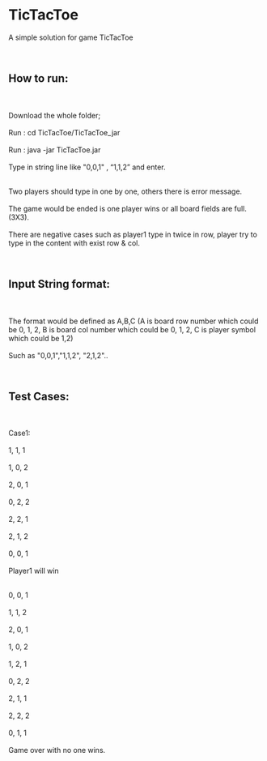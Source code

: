 # TicTacToe
A simple solution for game TicTacToe

<br><h2>How to run:</h2><br />
<br>Download the whole folder;<br />
<br>Run : cd TicTacToe/TicTacToe_jar<br />
<br>Run : java -jar TicTacToe.jar<br />
<br>Type in string line like "0,0,1" , “1,1,2” and enter.<br />

<br>Two players should type in one by one, others there is error message.<br />
<br>The game would be ended is one player wins or all board fields are full.(3X3).<br />
<br>There are negative cases such as player1 type in twice in row, player try to type in the content with exist row & col.<br />


<br><h2>Input String format:</h2><br />
<br>The format would be defined as A,B,C (A is board row number which could be 0, 1, 2, B is board col number which could be 0, 1, 2, C is player symbol which could be 1,2)<br />
<br>Such as "0,0,1","1,1,2", "2,1,2"..<br />



<br><h2>Test Cases:</h2><br />
<br>Case1:<br />
<br>1, 1, 1<br />
<br>1, 0, 2<br />
<br>2, 0, 1<br />
<br>0, 2, 2<br />
<br>2, 2, 1<br />
<br>2, 1, 2<br />
<br>0, 0, 1<br />
<br>Player1 will win<br />

<br>0, 0, 1<br />
<br>1, 1, 2<br />
<br>2, 0, 1<br />
<br>1, 0, 2<br />
<br>1, 2, 1<br />
<br>0, 2, 2<br />
<br>2, 1, 1<br />
<br>2, 2, 2<br />
<br>0, 1, 1<br />
<br>Game over with no one wins.<br />
